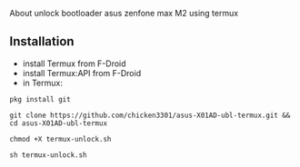 About
unlock bootloader asus zenfone max M2 using termux

## Installation

- install Termux from F-Droid
- install Termux:API from F-Droid
- in Termux:
```
pkg install git
```

```
git clone https://github.com/chicken3301/asus-X01AD-ubl-termux.git && cd asus-X01AD-ubl-termux
```

```
chmod +X termux-unlock.sh
```

```
sh termux-unlock.sh
```
